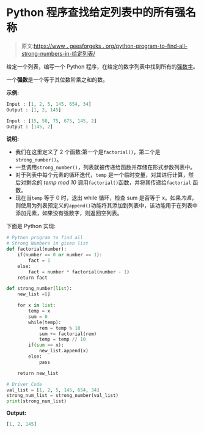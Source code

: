 # Python 程序查找给定列表中的所有强名称

> 原文:[https://www . geesforgeks . org/python-program-to-find-all-strong-numbers-in-给定列表/](https://www.geeksforgeeks.org/python-program-to-find-all-strong-numbers-in-given-list/)

给定一个列表，编写一个 Python 程序，在给定的数字列表中找到所有的[强数字](https://www.geeksforgeeks.org/program-to-check-strong-number/)。

一个**强数**是一个等于其位数阶乘之和的数。

**示例:**

```py
Input : [1, 2, 5, 145, 654, 34] 
Output : [1, 2, 145]

Input : [15, 58, 75, 675, 145, 2]
Output : [145, 2]

```

**说明:**

*   我们在这里定义了 2 个函数:第一个是`factorial()`，第二个是`strong_number()`。
*   一旦调用`strong_number()`，列表就被传递给函数并存储在形式参数列表中。
*   对于列表中每个元素的循环迭代，`temp` 是一个临时变量，对其进行计算，然后对剩余的 *temp mod 10* 调用`factorial()`函数，并将其传递给`factorial` 函数。
*   现在当`temp` 等于 0 时，退出 while 循环，检查 sum 是否等于 x。如果*为真*，则使用为列表预定义的`append()`功能将其添加到列表中，该功能用于在列表中添加元素，如果没有强数字，则返回空列表。

下面是 Python 实现:

```py
# Python program to find all 
# Strong Numbers in given list
def factorial(number):
    if(number == 0 or number == 1):
        fact = 1
    else:
        fact = number * factorial(number - 1)
    return fact

def strong_number(list):
    new_list =[]

    for x in list:
        temp = x
        sum = 0
        while(temp):
            rem = temp % 10
            sum += factorial(rem)
            temp = temp // 10
        if(sum == x):
            new_list.append(x)
        else:
            pass  

    return new_list

# Driver Code
val_list = [1, 2, 5, 145, 654, 34]
strong_num_list = strong_number(val_list)
print(strong_num_list)
```

**Output:**

```py
[1, 2, 145]

```